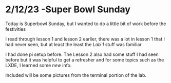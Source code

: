 # 2/12/23 -Super Bowl Sunday

Today is Superbowl Sunday, but I wanted to do a little bit of work before the festivities

I read through lesson 1 and lesson 2 earlier, there was a lot in lesson 1 that I had never seen, but at least the least the _Lab 1_ stuff was familiar

I had done pi setup before. The Lesson 2 also had some stuff I had seen before but it was helpful to get a refresher and for some topics such as the 
LXDE, I learned some *new* info.

Included will be some pictures from the terminal portion of the lab. 

